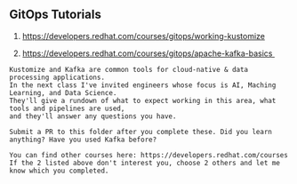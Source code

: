 ## GitOps Tutorials

1. https://developers.redhat.com/courses/gitops/working-kustomize

2. https://developers.redhat.com/courses/gitops/apache-kafka-basics 

```
Kustomize and Kafka are common tools for cloud-native & data processing applications.
In the next class I've invited engineers whose focus is AI, Maching Learning, and Data Science.
They'll give a rundown of what to expect working in this area, what tools and pipelines are used,
and they'll answer any questions you have. 

Submit a PR to this folder after you complete these. Did you learn anything? Have you used Kafka before?

You can find other courses here: https://developers.redhat.com/courses
If the 2 listed above don't interest you, choose 2 others and let me know which you completed.
```
